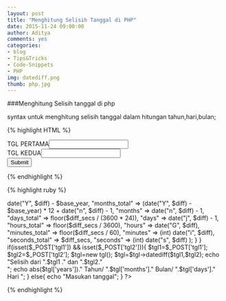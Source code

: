 ```yaml
---
layout: post
title: "Menghitung Selisih Tanggal di PHP"
date: 2015-11-24 09:00:00
author: Aditya
comments: yes
categories:
- blog
- Tips&Tricks
- Code-Snippets
- PHP
img: datediff.png
thumb: php.jpg
---
```


###Menghitung Selisih tanggal di php

syntax untuk menghitung selisih tanggal dalam hitungan tahun,hari,bulan;

{% highlight HTML %}
 <!DOCTYPE html>
 <html lang="en">
 <head>
 	<meta charset="UTF-8">
 	<title>Document</title>
 </head>
 <link rel="stylesheet" href="https://cdnjs.cloudflare.com/ajax/libs/materialize/0.97.3/css/materialize.min.css">
 <body>
 <form action="tgl.php" method="post">
  <div class="row">
     <div class="col s6">TGL PERTAMA<input type="text" name="tgl1" class="datepicker" id="vld1"></div>
     <div class="col s6"> TGL KEDUA<input type="text" name="tgl2" class="datepicker" id="vld2"></div>
     <div class="col s12">
		<button class="btn waves-effect waves-light" type="submit" id="submit" name="action" >Submit
	    <i class="material-icons right"></i>
	  	</button>
     </div>	
     <div class="col s12"></div>	
    </div>
    </form>
  </body>
  <script src="https://code.jquery.com/jquery-1.9.1.min.js"></script>
  <script src="https://cdnjs.cloudflare.com/ajax/libs/materialize/0.97.3/js/materialize.min.js"></script>
   <script>
 	 $('.datepicker').pickadate({
    selectMonths: true, // Creates a dropdown to control month
    selectYears: 15, // Creates a dropdown of 15 years to control year
    format: 'yyyy/mm/dd'
  });
 </script>
 <script>
 $("#submit").click(function(){ 
	var vld1 = $("#vld1").val();
	var vld2 = $("#vld2").val();
	
	if( vld1 != '' && vld2 !='' ){
		return true; 
	}	
	else{
		alert("Tolong diisi...!!!!!!");
		return false;
	}
});
 </script>
 </html>

{% endhighlight %}

{% highlight ruby %}
 <?php

class tgl{
   function datediff($tgl1, $tgl2){
		 $tgl1 = (is_string($tgl1) ? strtotime($tgl1) : $tgl1);
		 $tgl2 = (is_string($tgl2) ? strtotime($tgl2) : $tgl2);

		 if($tgl1<$tgl2){
		 	$a=$tgl2;
		 	$b=$tgl1;
		 }
		 else{
		 	$a=$tgl1;
		 	$b=$tgl2;
		 }

		 $diff_secs = $a - $b;
		 $base_year = min(date("Y", $a), date("Y", $b));
		 $diff = mktime(0, 0, $diff_secs, 1, 1, $base_year);
		 
		 return array( "years" => date("Y", $diff) - $base_year,
						"months_total" => (date("Y", $diff) - $base_year) * 12 + date("n", $diff) - 1,
						"months" => date("n", $diff) - 1,
						"days_total" => floor($diff_secs / (3600 * 24)),
						"days" => date("j", $diff) - 1,
						"hours_total" => floor($diff_secs / 3600),
						"hours" => date("G", $diff),
						"minutes_total" => floor($diff_secs / 60),
						"minutes" => (int) date("i", $diff),
						"seconds_total" => $diff_secs,
						"seconds" => (int) date("s", $diff)  );
 	}
}


if(isset($_POST['tgl1']) && isset($_POST['tgl2'])){
$tgl1=$_POST['tgl1'];
$tgl2=$_POST['tgl2'];
$tgl=new tgl();
$tgl=$tgl->datediff($tgl1,$tgl2);
echo "Selisih dari ".$tgl1 ." dan ".$tgl2."<br/>";
echo abs($tgl['years'])." Tahun/ ".$tgl['months']." Bulan/ ".$tgl['days']." Hari ";
}
else{
	echo "Masukan tanggal";
}
?>



{% endhighlight %}


